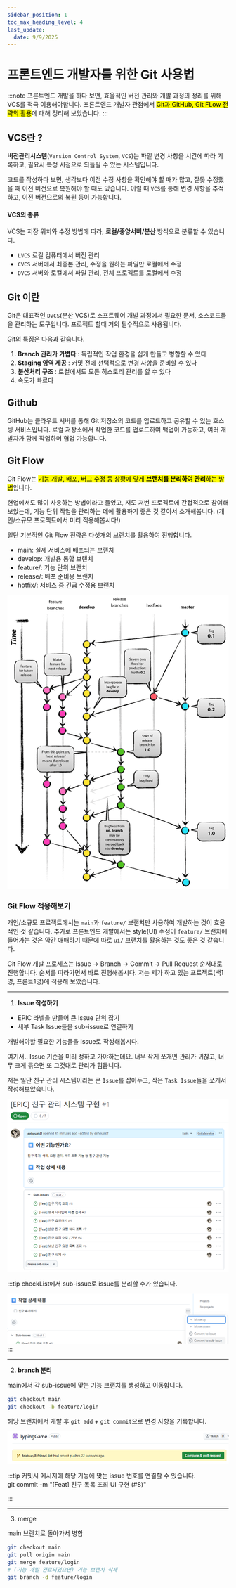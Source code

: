 ```yaml
---
sidebar_position: 1
toc_max_heading_level: 4
last_update:
  date: 9/9/2025
---
```


# 프론트엔드 개발자를 위한 Git 사용법 


:::note
프론트엔드 개발을 하다 보면, 효율적인 버전 관리와 개발 과정의 정리를 위해 VCS를 적극 이용해야합니다. 프론트엔드 개발자 관점에서 <mark>Git과 GitHub, Git FLow 전략의 활용</mark>에 대해 정리해 보았습니다.
:::


## VCS란 ?

**버전관리시스템**(`Version Control System`, `VCS`)는 파일 변경 사항을 시간에 따라 기록하고, 필요시 특정 시점으로 되돌릴 수 있는 시스템입니다. 

코드를 작성하다 보면, 생각보다 이전 수정 사항을 확인해야 할 때가 많고, 잘못 수정했을 때 이전 버전으로 복원해야 할 때도 있습니다. 이럴 때 `VCS`를 통해 변경 사항을 추적하고, 이전 버전으로의 복원 등이 가능합니다.

#### VCS의 종류 

VCS는 저장 위치와 수정 방법에 따라, **로컬/중앙서버/분산** 방식으로 분류할 수 있습니다.
- `LVCS` 로컬 컴퓨터에서 버전 관리
- `CVCS` 서버에서 최종본 관리, 수정을 원하는 파일만 로컬에서 수정
- `DVCS` 서버와 로컬에서 파일 관리, 전체 프로젝트를 로컬에서 수정

## Git 이란

Git은 대표적인 `DVCS`(분산 VCS)로 소프트웨어 개발 과정에서 필요한 문서, 소스코드들을 관리하는 도구입니다. 프로젝트 할때 거의 필수적으로 사용됩니다.

Git의 특징은 다음과 같습니다.

1. **Branch 관리가 가볍다** : 독립적인 작업 환경을 쉽게 만들고 병합할 수 있다
2. **Staging 영역 제공** : 커밋 전에 선택적으로 변경 사항을 준비할 수 있다
3. **분산처리 구조** : 로컬에서도 모든 히스토리 관리를 할 수 있다
4. 속도가 빠르다

## Github

GitHub는 클라우드 서버를 통해 Git 저장소의 코드를 업로드하고 공유할 수 있는 호스팅 서비스입니다. 로컬 저장소에서 작업한 코드를 업로드하여 백업이 가능하고, 여러 개발자가 함께 작업하며 협업 가능합니다.

## Git Flow

Git Flow는 <mark>기능 개발, 배포, 버그 수정 등 상황에 맞게 **브랜치를 분리하여 관리**하는 방법</mark>입니다.

현업에서도 많이 사용하는 방법이라고 들었고, 저도 저번 프로젝트에 간접적으로 참여해보았는데, 기능 단위 작업을 관리하는 데에 활용하기 좋은 것 같아서 소개해봅니다. (개인/소규모 프로젝트에서 미리 적용해봅시다!)


일단 기본적인 Git Flow 전략은 다섯개의 브랜치를 활용하여 진행합니다.
- main: 실제 서비스에 배포되는 브랜치
- develop: 개발용 통합 브랜치
- feature/: 기능 단위 브랜치
- release/: 배포 준비용 브랜치
- hotfix/: 서비스 중 긴급 수정용 브랜치
  
![gitflow](./img/git-flow.png)

### Git Flow 적용해보기

개인/소규모 프로젝트에서는 `main`과 `feature/` 브랜치만 사용하여 개발하는 것이 효율적인 것 같습니다. 추가로 프론트엔드 개발에서는 style(UI) 수정이 `feature/` 브랜치에 들어가는 것은 약간 애매하기 때문에 따로 `ui/` 브랜치를 활용하는 것도 좋은 것 같습니다.

Git Flow 개발 프로세스는 Issue → Branch → Commit → Pull Request 순서대로 진행합니다. 순서를 따라가면서 바로 진행해봅시다. 저는 제가 하고 있는 프로젝트(백1명, 프론트1명)에 적용해 보았습니다.

---

1. **Issue 작성하기**

- EPIC 라벨을 만들어 큰 Issue 단위 잡기
- 세부 Task Issue들을 sub-issue로 연결하기
  
개발해야할 필요한 기능들을 Issue로 작성해봅시다. 

여기서.. Issue 기준을 미리 정하고 가야하는데요. 너무 작게 쪼개면 관리가 귀찮고, 너무 크게 묶으면 또 그것대로 관리가 힘듭니다.

저는 일단 친구 관리 시스템이라는 큰 `Issue`를 잡아두고, 작은 `Task Issue`들을 쪼개서 작성해보았습니다.

![git-issue](./img/git-issue.png)

:::tip
checkList에서 sub-issue로 issue를 분리할 수가 있습니다.

![git-sub-issue](./img/git-sub-issue.png)
:::

---

2. **branch 분리**

main에서 각 sub-issue에 맞는 기능 브랜치를 생성하고 이동합니다.
```bash
git checkout main
git checkout -b feature/login
```

해당 브랜치에서 개발 후 `git add` + `git commit`으로 변경 사항을 기록합니다.

![git-branch](./img/git-branch.png)

:::tip
커밋시 메시지에 해당 기능에 맞는 issue 번호를 연결할 수 있습니다.  
git commit -m "[Feat] 친구 목록 조회 UI 구현 (#8)"

:::

---


3. merge

main 브랜치로 돌아가서 병합

```bash
git checkout main
git pull origin main
git merge feature/login
# (기능 개발 완료되었으면) 기능 브랜치 삭제 
git branch -d feature/login
```

